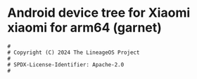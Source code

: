 # Android device tree for Xiaomi xiaomi for arm64 (garnet)

```
#
# Copyright (C) 2024 The LineageOS Project
#
# SPDX-License-Identifier: Apache-2.0
#
```
